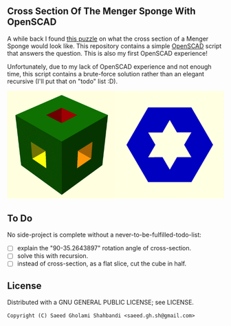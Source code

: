 Cross Section Of The Menger Sponge With OpenSCAD
------------------------------------------------
A while back I found [this puzzle](https://www.theguardian.com/science/2017/apr/10/can-you-solve-it-the-incredible-sponge-puzzle) on what the cross section of a Menger Sponge would look like.
This repository contains a simple [OpenSCAD](openscad.org/) script that answers the question.
This is also my first OpenSCAD experience!

Unfortunately, due to my lack of OpenSCAD experience and not enough time, this script contains a brute-force solution rather than an elegant recursive (I'll put that on "todo" list :D).

![animation](https://github.com/saeedghsh/Menger-Sponge-Cross-Section/blob/master/demo.gif)

To Do
-----
No side-project is complete without a never-to-be-fulfilled-todo-list:
- [ ] explain the "90-35.2643897" rotation angle of cross-section.
- [ ] solve this with recursion.
- [ ] instead of cross-section, as a flat slice, cut the cube in half.

License
-------
Distributed with a GNU GENERAL PUBLIC LICENSE; see LICENSE.
```
Copyright (C) Saeed Gholami Shahbandi <saeed.gh.sh@gmail.com>
```
